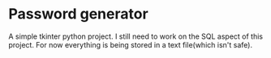 # Password generator
A simple tkinter python project.
I still need to work on the SQL aspect of this project. For now everything is being stored in a text file(which isn't safe).
